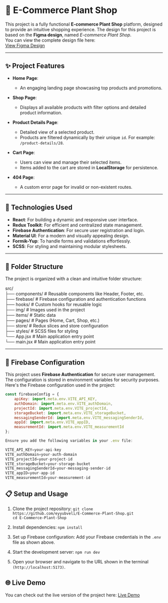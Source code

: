 # 🛒 E-Commerce Plant Shop  

This project is a fully functional **E-commerce Plant Shop** platform, designed to provide an intuitive shopping experience. The design for this project is based on the **Figma design**, named *E-commerce Plant Shop*.  
You can view the complete design file here:  
[View Figma Design](https://www.figma.com/files/team/897773647145894802/recents-and-sharing?fuid=897773644276995918)  

---

## ✨ Project Features  
- **Home Page**:  
   - An engaging landing page showcasing top products and promotions.  

- **Shop Page**:  
   - Displays all available products with filter options and detailed product information.  

- **Product Details Page**:  
   - Detailed view of a selected product.  
   - Products are filtered dynamically by their unique `id`. For example: `/product-details/28`.  

- **Cart Page**:  
   - Users can view and manage their selected items.  
   - Items added to the cart are stored in **LocalStorage** for persistence.  

- **404 Page**:  
   - A custom error page for invalid or non-existent routes.  

---



## 🚀 Technologies Used  
- **React**: For building a dynamic and responsive user interface.  
- **Redux Toolkit**: For efficient and centralized state management.  
- **Firebase Authentication**: For secure user registration and login.  
- **Material UI**: For a modern and visually appealing design.  
- **Formik-Yup**: To handle forms and validations effortlessly.  
- **SCSS**: For styling and maintaining modular stylesheets.  

---

## 📂 Folder Structure  
The project is organized with a clean and intuitive folder structure:   

src/  
├── components/       # Reusable components like Header, Footer, etc.  
├── firebase/         # Firebase configuration and authentication functions  
├── hooks/            # Custom hooks for reusable logic  
├── img/              # Images used in the project  
├── items/            # Static data                
├── pages/            # Pages (Home, Cart, Shop, etc.)  
├── store/            # Redux slices and store configuration  
├── styles/           # SCSS files for styling  
└── App.jsx           # Main application entry point  
└── main.jsx           # Main application entry point  

---

## 🔧 Firebase Configuration  
This project uses **Firebase Authentication** for secure user management. The configuration is stored in environment variables for security purposes.  
Here's the Firebase configuration used in the project:  

```javascript
const firebaseConfig = {
    apiKey: import.meta.env.VITE_API_KEY,
    authDomain: import.meta.env.VITE_authDomain,
    projectId: import.meta.env.VITE_projectId,
    storageBucket: import.meta.env.VITE_storageBucket,
    messagingSenderId: import.meta.env.VITE_messagingSenderId,
    appId: import.meta.env.VITE_appID,
    measurementId: import.meta.env.VITE_measurementId
};

Ensure you add the following variables in your .env file:

VITE_API_KEY=your-api-key
VITE_authDomain=your-auth-domain
VITE_projectId=your-project-id
VITE_storageBucket=your-storage-bucket
VITE_messagingSenderId=your-messaging-sender-id
VITE_appID=your-app-id
VITE_measurementId=your-measurement-id
```
## 📋 Setup and Usage
1. Clone the project repository:
```git clone https://github.com/eyyubveli/E-Commerce-Plant-Shop.git``` <br/>
```cd E-Commerce-Plant-Shop```

2. Install dependencies:
``npm install``

3. Set up Firebase configuration:
Add your Firebase credentials in the ```.env``` file as shown above.

4. Start the development server:
```npm run dev```

5. Open your browser and navigate to the URL shown in the terminal ```(http://localhost:5173)```.


## 🌐 Live Demo
You can check out the live version of the project here:
[Live Demo](https://firstecommerceapp.netlify.app/)  
